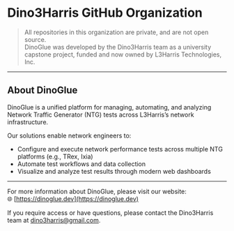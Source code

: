 # Dino3Harris GitHub Organization

> All repositories in this organization are private, and are not open source.  
> DinoGlue was developed by the Dino3Harris team as a university capstone project, funded and now owned by L3Harris Technologies, Inc.

---

## About DinoGlue

DinoGlue is a unified platform for managing, automating, and analyzing Network Traffic Generator (NTG) tests across L3Harris’s network infrastructure.

Our solutions enable network engineers to:

- Configure and execute network performance tests across multiple NTG platforms (e.g., TRex, Ixia)
- Automate test workflows and data collection
- Visualize and analyze test results through modern web dashboards

---

For more information about DinoGlue, please visit our website:  
🌐 [https://dinoglue.dev](https://dinoglue.dev)

If you require access or have questions, please contact the Dino3Harris team at [dino3harris@gmail.com](mailto:dino3harris@gmail.com).
